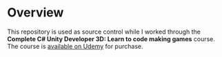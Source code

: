 # Overview

This repository is used as source control while I worked through the **Complete C# Unity Developer 3D: Learn to code making games** course. The course is [available on Udemy](https://www.udemy.com/course/unitycourse2/) for purchase.
